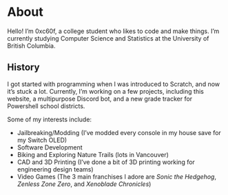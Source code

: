 # About
Hello! I’m 0xc60f, a college student who likes to code and make things. I’m currently studying Computer Science and Statistics at the University of British Columbia.

## History

I got started with programming when I was introduced to Scratch, and now it’s stuck a lot. Currently, I’m working on a few projects, including this website, a multipurpose Discord bot, and a new grade tracker for Powershell school districts.

Some of my interests include:

- Jailbreaking/Modding (I’ve modded every console in my house save for my Switch OLED)
- Software Development
- Biking and Exploring Nature Trails (lots in Vancouver)
- CAD and 3D Printing (I’ve done a bit of 3D printing working for engineering design teams)
- Video Games (The 3 main franchises I adore are *Sonic the Hedgehog*, *Zenless Zone Zero*, and *Xenoblade Chronicles*)
